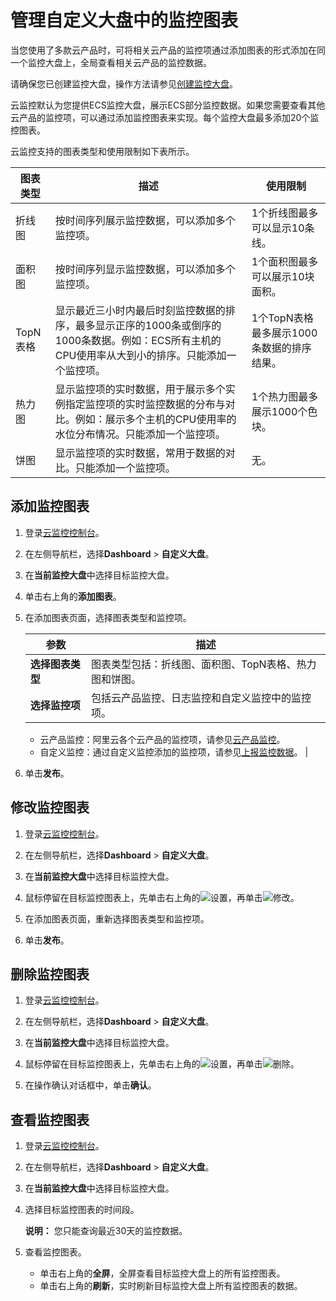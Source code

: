 # 管理自定义大盘中的监控图表

当您使用了多款云产品时，可将相关云产品的监控项通过添加图表的形式添加在同一个监控大盘上，全局查看相关云产品的监控数据。

请确保您已创建监控大盘，操作方法请参见[创建监控大盘](/intl.zh-CN/Dashboard/使用Dashboard/管理自定义监控大盘.md)。

云监控默认为您提供ECS监控大盘，展示ECS部分监控数据。如果您需要查看其他云产品的监控项，可以通过添加监控图表来实现。每个监控大盘最多添加20个监控图表。

云监控支持的图表类型和使用限制如下表所示。

|图表类型|描述|使用限制|
|----|--|----|
|折线图|按时间序列展示监控数据，可以添加多个监控项。|1个折线图最多可以显示10条线。|
|面积图|按时间序列显示监控数据，可以添加多个监控项。|1个面积图最多可以展示10块面积。|
|TopN表格|显示最近三小时内最后时刻监控数据的排序，最多显示正序的1000条或倒序的1000条数据。例如：ECS所有主机的CPU使用率从大到小的排序。只能添加一个监控项。|1个TopN表格最多展示1000条数据的排序结果。|
|热力图|显示监控项的实时数据，用于展示多个实例指定监控项的实时监控数据的分布与对比。例如：展示多个主机的CPU使用率的水位分布情况。只能添加一个监控项。|1个热力图最多展示1000个色块。|
|饼图|显示监控项的实时数据，常用于数据的对比。只能添加一个监控项。|无。|

## 添加监控图表

1.  登录[云监控控制台](https://cms-intl.console.aliyun.com)。

2.  在左侧导航栏，选择**Dashboard** \> **自定义大盘**。

3.  在**当前监控大盘**中选择目标监控大盘。

4.  单击右上角的**添加图表**。

5.  在添加图表页面，选择图表类型和监控项。

    |参数|描述|
    |--|--|
    |**选择图表类型**|图表类型包括：折线图、面积图、TopN表格、热力图和饼图。|
    |**选择监控项**|包括云产品监控、日志监控和自定义监控中的监控项。

    -   云产品监控：阿里云各个云产品的监控项，请参见[云产品监控](/intl.zh-CN/.md)。
    -   自定义监控：通过自定义监控添加的监控项，请参见[上报监控数据](/intl.zh-CN/自定义监控/上报监控数据/概览.md)。 |

6.  单击**发布**。


## 修改监控图表

1.  登录[云监控控制台](https://cms-intl.console.aliyun.com)。

2.  在左侧导航栏，选择**Dashboard** \> **自定义大盘**。

3.  在**当前监控大盘**中选择目标监控大盘。

4.  鼠标停留在目标监控图表上，先单击右上角的![设置](https://static-aliyun-doc.oss-cn-hangzhou.aliyuncs.com/assets/img/zh-CN/9231623061/p175261.png)，再单击![修改](https://static-aliyun-doc.oss-cn-hangzhou.aliyuncs.com/assets/img/zh-CN/0331623061/p175262.png)。

5.  在添加图表页面，重新选择图表类型和监控项。

6.  单击**发布**。


## 删除监控图表

1.  登录[云监控控制台](https://cms-intl.console.aliyun.com)。

2.  在左侧导航栏，选择**Dashboard** \> **自定义大盘**。

3.  在**当前监控大盘**中选择目标监控大盘。

4.  鼠标停留在目标监控图表上，先单击右上角的![设置](https://static-aliyun-doc.oss-cn-hangzhou.aliyuncs.com/assets/img/zh-CN/9231623061/p175261.png)，再单击![删除](https://static-aliyun-doc.oss-cn-hangzhou.aliyuncs.com/assets/img/zh-CN/0331623061/p175266.png)。

5.  在操作确认对话框中，单击**确认**。


## 查看监控图表

1.  登录[云监控控制台](https://cms-intl.console.aliyun.com)。

2.  在左侧导航栏，选择**Dashboard** \> **自定义大盘**。

3.  在**当前监控大盘**中选择目标监控大盘。

4.  选择目标监控图表的时间段。

    **说明：** 您只能查询最近30天的监控数据。

5.  查看监控图表。

    -   单击右上角的**全屏**，全屏查看目标监控大盘上的所有监控图表。
    -   单击右上角的**刷新**，实时刷新目标监控大盘上所有监控图表的数据。

